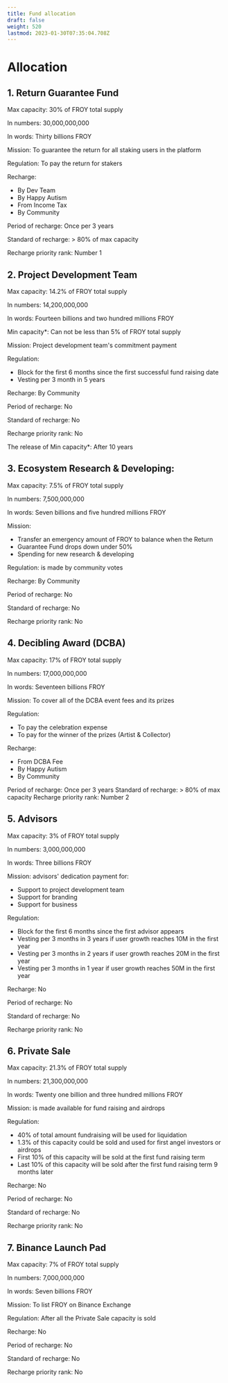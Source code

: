 ```yaml
---
title: Fund allocation
draft: false
weight: 520
lastmod: 2023-01-30T07:35:04.708Z
---
```

# Allocation
## 1. Return Guarantee Fund
Max capacity:			30% of FROY total supply

In numbers:			30,000,000,000

In words:			Thirty billions FROY

Mission:			To guarantee the return for all staking users in the platform

Regulation:			To pay the return for stakers

Recharge: 		
* By Dev Team
* By Happy Autism
* From Income Tax
* By Community

Period of recharge:		Once per 3 years

Standard of recharge:		> 80% of max capacity

Recharge priority rank:		Number 1
## 2. Project Development Team
Max capacity:			14.2% of FROY total supply

In numbers:			14,200,000,000

In words:			Fourteen billions and two hundred millions FROY

Min capacity*:			Can not be less than 5% of FROY total supply	

Mission:			Project development team's commitment payment

Regulation:		
* Block for the first 6 months since the first successful fund raising date
* Vesting per 3 month in 5 years

Recharge:			By Community

Period of recharge:		No

Standard of recharge:		No

Recharge priority rank:		No

The release of Min capacity*:	After 10 years
## 3. Ecosystem Research & Developing:
Max capacity:			7.5% of FROY total supply

In numbers:			7,500,000,000

In words:			Seven billions and five hundred millions FROY

Mission: 			
* Transfer an emergency amount of FROY to balance when the Return
* Guarantee Fund drops down under 50%
* Spending for new research & developing

Regulation:			is made by community votes

Recharge:			By Community	

Period of recharge:		No

Standard of recharge:		No

Recharge priority rank:		No
## 4. Decibling Award (DCBA)
Max capacity:			17% of FROY total supply

In numbers:			17,000,000,000

In words:			Seventeen billions FROY

Mission:			To cover all of the DCBA event fees and its prizes

Regulation:			
* To pay the celebration expense
* To pay for the winner of the prizes (Artist & Collector)

Recharge:			
* From DCBA Fee
* By Happy Autism
* By Community

Period of recharge:		Once per 3 years
Standard of recharge:		> 80% of max capacity
Recharge priority rank:		Number 2
## 5. Advisors
Max capacity:			3% of FROY total supply

In numbers:			3,000,000,000

In words:			Three billions FROY

Mission: advisors' dedication payment for:
* Support to project development team
* Support for branding
* Support for business

Regulation:
* Block for the first 6 months since the first advisor appears
* Vesting per 3 months in 3 years if user growth reaches 10M in the first year	
* Vesting per 3 months in 2 years if user growth reaches 20M in the first year
* Vesting per 3 months in 1 year if user growth reaches 50M in the first year	

Recharge:			No

Period of recharge:		No

Standard of recharge:		No

Recharge priority rank:		No
## 6. Private Sale
Max capacity:			21.3% of FROY total supply

In numbers:			21,300,000,000

In words:			Twenty one billion and three hundred millions FROY

Mission:			is made available for fund raising and airdrops

Regulation:			
* 40% of total amount fundraising will be used for liquidation
* 1.3% of this capacity could be sold and used for first angel investors or airdrops
* First 10% of this capacity will be sold at the first fund raising term
* Last 10% of this capacity will be sold after the first fund raising term 9 months later

Recharge: No

Period of recharge: No

Standard of recharge: No

Recharge priority rank: No
## 7. Binance Launch Pad
Max capacity:			7% of FROY total supply

In numbers:			7,000,000,000

In words: 			Seven billions FROY

Mission:			To list FROY on Binance Exchange

Regulation:			After all the Private Sale capacity is sold

Recharge:			No

Period of recharge:		No

Standard of recharge:		No

Recharge priority rank:		No
